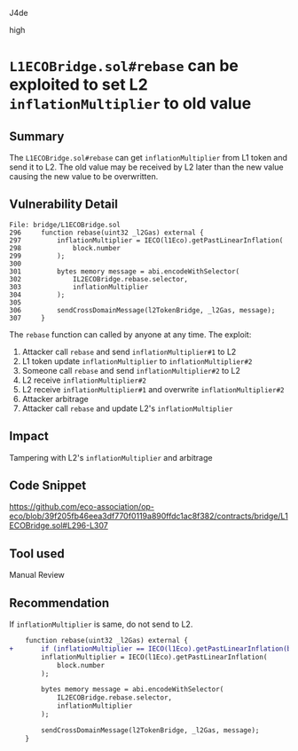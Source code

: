 J4de

high

# `L1ECOBridge.sol#rebase` can be exploited to set L2 `inflationMultiplier` to old value

## Summary

The `L1ECOBridge.sol#rebase` can get `inflationMultiplier` from L1 token and send it to L2. The old value may be received by L2 later than the new value causing the new value to be overwritten.

## Vulnerability Detail

```solidity
File: bridge/L1ECOBridge.sol
296     function rebase(uint32 _l2Gas) external {
297         inflationMultiplier = IECO(l1Eco).getPastLinearInflation(
298             block.number
299         );
300
301         bytes memory message = abi.encodeWithSelector(
302             IL2ECOBridge.rebase.selector,
303             inflationMultiplier
304         );
305
306         sendCrossDomainMessage(l2TokenBridge, _l2Gas, message);
307     }
```

The `rebase` function can called by anyone at any time. The exploit:

1. Attacker call `rebase` and send `inflationMultiplier#1` to L2
2. L1 token update `inflationMultiplier` to `inflationMultiplier#2`
3. Someone call `rebase` and send `inflationMultiplier#2` to L2
4. L2 receive `inflationMultiplier#2`
5. L2 receive `inflationMultiplier#1` and overwrite `inflationMultiplier#2`
6. Attacker arbitrage
7. Attacker call `rebase` and update L2's `inflationMultiplier`

## Impact

Tampering with L2's `inflationMultiplier` and arbitrage

## Code Snippet

https://github.com/eco-association/op-eco/blob/39f205fb46eea3df770f0119a890ffdc1ac8f382/contracts/bridge/L1ECOBridge.sol#L296-L307

## Tool used

Manual Review

## Recommendation

If `inflationMultiplier` is same, do not send to L2.

```diff
    function rebase(uint32 _l2Gas) external {
+	    if (inflationMultiplier == IECO(l1Eco).getPastLinearInflation(block.number)) { return; }   
        inflationMultiplier = IECO(l1Eco).getPastLinearInflation(
            block.number
        );

        bytes memory message = abi.encodeWithSelector(
            IL2ECOBridge.rebase.selector,
            inflationMultiplier
        );

        sendCrossDomainMessage(l2TokenBridge, _l2Gas, message);
    }
```